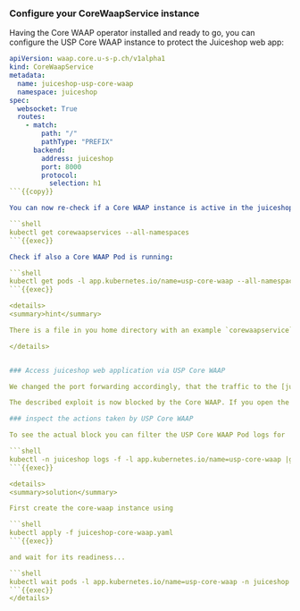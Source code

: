 ### Configure your CoreWaapService instance

Having the Core WAAP operator installed and ready to go, you can configure the USP Core WAAP instance to protect the Juiceshop web app:

```yaml
apiVersion: waap.core.u-s-p.ch/v1alpha1
kind: CoreWaapService
metadata:
  name: juiceshop-usp-core-waap
  namespace: juiceshop
spec:
  websocket: True
  routes:
    - match:
        path: "/"
        pathType: "PREFIX"
      backend:
        address: juiceshop
        port: 8000
        protocol:
          selection: h1
```{{copy}}

You can now re-check if a Core WAAP instance is active in the juiceshop namespace:

```shell
kubectl get corewaapservices --all-namespaces
```{{exec}}

Check if also a Core WAAP Pod is running:

```shell
kubectl get pods -l app.kubernetes.io/name=usp-core-waap --all-namespaces
```{{exec}}

<details>
<summary>hint</summary>

There is a file in you home directory with an example `corewaapservice` definition ready to be applied using `kubectl apply -f` ...

</details>


### Access juiceshop web application via USP Core WAAP

We changed the port forwarding accordingly, that the traffic to the [juiceshop webapplication]({{TRAFFIC_HOST1_8080}}) is now routed **via USP Core WAAP**. You can now try if you still can exploit the vulnerability in the login dialog using the previous SQL-injection (remember email `' OR true;` and any password except empty)... 

The described exploit is now blocked by the Core WAAP. If you open the browser developer tool, you can see that the login request is answered with the response status 403).

### inspect the actions taken by USP Core WAAP

To see the actual block you can filter the USP Core WAAP Pod logs for 'APPLICATION-ATTACK-SQLI' (refer to the [OWASP Core Ruleset documentation](https://coreruleset.org/docs/rules/rules/)) while you are trying to login using the mentioned SQL-injection

```shell
kubectl -n juiceshop logs -f -l app.kubernetes.io/name=usp-core-waap |grep APPLICATION-ATTACK-SQLI
```{{exec}}

<details>
<summary>solution</summary>

First create the core-waap instance using

```shell
kubectl apply -f juiceshop-core-waap.yaml
```{{exec}}

and wait for its readiness...

```shell
kubectl wait pods -l app.kubernetes.io/name=usp-core-waap -n juiceshop --for='condition=Ready'
```{{exec}}
</details>
